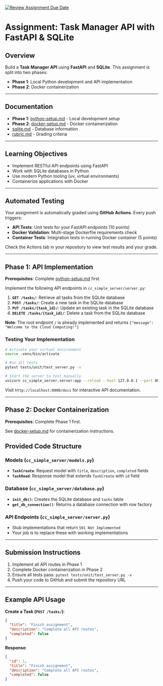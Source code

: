 [![Review Assignment Due Date](https://classroom.github.com/assets/deadline-readme-button-22041afd0340ce965d47ae6ef1cefeee28c7c493a6346c4f15d667ab976d596c.svg)](https://classroom.github.com/a/Z3Va95Y9)
# **Assignment: Task Manager API with FastAPI & SQLite**

## **Overview**

Build a **Task Manager API** using **FastAPI** and **SQLite**. This assignment is split into two phases:

- **Phase 1**: Local Python development and API implementation
- **Phase 2**: Docker containerization

---

## **Documentation**
- **Phase 1**: [python-setup.md](python-setup.md) - Local development setup
- **Phase 2**: [docker-setup.md](docker-setup.md) - Docker containerization
- [sqlite.md](sqlite.md) - Database information
- [rubric.md](rubric.md) - Grading criteria

---

## **Learning Objectives**

- Implement RESTful API endpoints using FastAPI
- Work with SQLite databases in Python
- Use modern Python tooling (uv, virtual environments)
- Containerize applications with Docker

---

## **Automated Testing**

Your assignment is automatically graded using **GitHub Actions**. Every push triggers:
- **API Tests**: Unit tests for your FastAPI endpoints (10 points)
- **Docker Validation**: Multi-stage Dockerfile requirements check
- **Container Tests**: Integration tests in running Docker container (5 points)

Check the Actions tab in your repository to view test results and your grade.

---

## **Phase 1: API Implementation**

**Prerequisites**: Complete [python-setup.md](python-setup.md) first.

Implement the following API endpoints in `cc_simple_server/server.py`:

1. **`GET /tasks/`**: Retrieve all tasks from the SQLite database
2. **`POST /tasks/`**: Create a new task in the SQLite database  
3. **`PUT /tasks/{task_id}/`**: Update an existing task in the SQLite database
4. **`DELETE /tasks/{task_id}/`**: Delete a task from the SQLite database

**Note**: The root endpoint `/` is already implemented and returns `{"message": "Welcome to the Cloud Computing!"}`

### **Testing Your Implementation**

```bash
# Activate your virtual environment
source .venv/bin/activate

# Run all tests
pytest tests/unit/test_server.py -v

# Start the server to test manually
uvicorn cc_simple_server.server:app --reload --host 127.0.0.1 --port 8000
```

Visit `http://localhost:8000/docs` for interactive API documentation.

---

## **Phase 2: Docker Containerization**

**Prerequisites**: Complete Phase 1 first.

See [docker-setup.md](docker-setup.md) for containerization instructions.

## **Provided Code Structure**

### **Models** (`cc_simple_server/models.py`)
- **`TaskCreate`**: Request model with `title`, `description`, `completed` fields
- **`TaskRead`**: Response model that extends `TaskCreate` with `id` field

### **Database** (`cc_simple_server/database.py`)
- **`init_db()`**: Creates the SQLite database and `tasks` table
- **`get_db_connection()`**: Returns a database connection with row factory

### **API Endpoints** (`cc_simple_server/server.py`)
- Stub implementations that return `501 Not Implemented`
- Your job is to replace these with working implementations

---

## **Submission Instructions**

1. Implement all API routes in Phase 1
2. Complete Docker containerization in Phase 2  
3. Ensure all tests pass: `pytest tests/unit/test_server.py -v`
4. Push your code to GitHub and submit the repository URL

---

## **Example API Usage**

**Create a Task (`POST /tasks/`)**:
```json
{
  "title": "Finish assignment",
  "description": "Complete all API routes", 
  "completed": false
}
```

**Response**:
```json
{
  "id": 1,
  "title": "Finish assignment",
  "description": "Complete all API routes",
  "completed": false
}
```